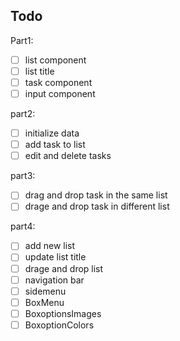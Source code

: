 ## Todo

Part1:

- [ ] list component
- [ ] list title
- [ ] task component
- [ ] input component

part2:

- [ ] initialize data
- [ ] add task to list
- [ ] edit and delete tasks

part3:

- [ ] drag and drop task in the same list
- [ ] drage and drop task in different list

part4:

- [ ] add new list
- [ ] update list title
- [ ] drage and drop list
- [ ] navigation bar
- [ ] sidemenu
- [ ] BoxMenu
- [ ] BoxoptionsImages
- [ ] BoxoptionColors

